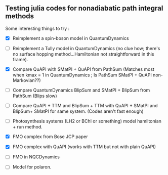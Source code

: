 ## Testing julia codes for nonadiabatic path integral methods


Some interesting things to try :


- [x] Reimplement a spin-boson model in QuantumDynamics

- [ ] Reimplement a Tully model in QuantumDynamics (no clue how; there's no surface hopping method...Hamiltonian not straightforward in this frame).

- [x] Compare QuAPI with SMatPI + QuAPI from PathSum (Matches most when kmax = 1 in QuantumDynamics ; Is PathSum SMatPI + QuAPI non-Markovian??)

- [ ] Compare QuantumDynamics BlipSum and SMatPI + BlipSum from PathSum (Blips slow)

- [ ] Compare QuAPI + TTM and BlipSum + TTM with QuAPI + SMatPI and BlipSum+ SMatPI for same system. (Codes aren't fast enough)

- [ ] Photosynthesis systems (LH2 or BChI or something) model hamiltonian + run method.

- [x] FMO complex from Bose JCP paper

- [x] FMO complex with QuAPI (works with TTM but not with plain QuAPI)

- [ ] FMO in NQCDynamics

- [ ] Model for polaron.
